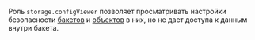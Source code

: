 Роль `storage.configViewer` позволяет просматривать настройки безопасности [бакетов](../../storage/concepts/bucket.md) и [объектов](../../storage/concepts/object.md) в них, но не дает доступа к данным внутри бакета.
